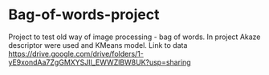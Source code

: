 # Bag-of-words-project
Project to test old way of image processing - bag of words. In project Akaze descriptor were used and KMeans model.
Link to data https://drive.google.com/drive/folders/1-yE9xondAa7ZgGMXYSJIl_EWWZlBW8UK?usp=sharing
